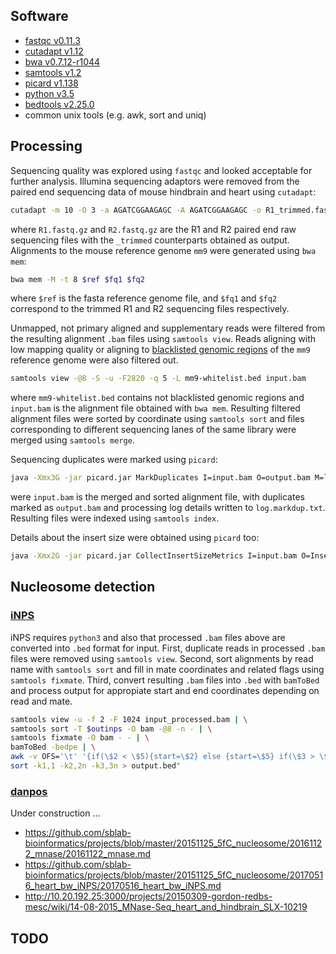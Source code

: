 
## Software

- [fastqc v0.11.3](https://www.bioinformatics.babraham.ac.uk/projects/fastqc/)
- [cutadapt v1.12](http://cutadapt.readthedocs.io/en/stable/guide.html)
- [bwa v0.7.12-r1044](http://bio-bwa.sourceforge.net/)
- [samtools v1.2](http://samtools.sourceforge.net/)
- [picard v1.138](https://broadinstitute.github.io/picard/)
- [python v3.5](https://www.python.org/)
- [bedtools v2.25.0](http://bedtools.readthedocs.io/en/latest/)
- common unix tools (e.g. awk, sort and uniq)


## Processing

Sequencing quality was explored using `fastqc` and looked acceptable for further analysis. Illumina sequencing adaptors were removed from the paired end sequencing data of mouse hindbrain and heart using `cutadapt`:

```bash
cutadapt -m 10 -O 3 -a AGATCGGAAGAGC -A AGATCGGAAGAGC -o R1_trimmed.fastq.gz -p R2_trimmed.fastq.gz R1.fastq.gz R2.fastq.gz
```

where `R1.fastq.gz` and `R2.fastq.gz` are the R1 and R2 paired end raw sequencing files with the `_trimmed` counterparts obtained as output. Alignments to the mouse reference genome `mm9` were generated using `bwa mem`:

```bash
bwa mem -M -t 8 $ref $fq1 $fq2
```

where `$ref` is the fasta reference genome file, and `$fq1` and `$fq2` correspond to the trimmed R1 and R2 sequencing files respectively.

Unmapped, not primary aligned and supplementary reads were filtered from the resulting alignment `.bam` files using `samtools view`. Reads aligning with low mapping quality or aligning to [blacklisted genomic regions](https://sites.google.com/site/anshulkundaje/projects/blacklists) of the `mm9` reference genome were also filtered out.

```bash
samtools view -@8 -S -u -F2820 -q 5 -L mm9-whitelist.bed input.bam
```

where `mm9-whitelist.bed` contains not blacklisted genomic regions and `input.bam` is the alignment file obtained with `bwa mem`. Resulting filtered alignment files were sorted by coordinate using `samtools sort` and files corresponding to different sequencing lanes of the same library were merged using `samtools merge`.

Sequencing duplicates were marked using `picard`:

```bash
java -Xmx3G -jar picard.jar MarkDuplicates I=input.bam O=output.bam M=log.markdup.txt
```

were `input.bam` is the merged and sorted alignment file, with duplicates marked as `output.bam` and processing log details written to `log.markdup.txt`. Resulting files were indexed using `samtools index`.

Details about the insert size were obtained using `picard` too:

```bash
java -Xmx2G -jar picard.jar CollectInsertSizeMetrics I=input.bam O=InsertSize.txt H=InsertSize.pdf AS=true VALIDATION_STRINGENCY=SILENT
```


## Nucleosome detection

### [iNPS](http://www.picb.ac.cn/hanlab/iNPS.html)

iNPS requires `python3` and also that processed `.bam` files above are converted into `.bed` format for input. First, duplicate reads in processed `.bam` files were removed using `samtools view`. Second, sort alignments by read name with `samtools sort` and fill in mate coordinates and related flags using `samtools fixmate`. Third, convert resulting `.bam` files into `.bed` with `bamToBed` and process output for appropiate start and end coordinates depending on read and mate.

```bash
samtools view -u -f 2 -F 1024 input_processed.bam | \
samtools sort -T $outinps -O bam -@8 -n - | \
samtools fixmate -O bam - - | \
bamToBed -bedpe | \
awk -v OFS='\t' '{if(\$2 < \$5){start=\$2} else {start=\$5} if(\$3 > \$6){end=\$3} else {end=\$6} print \$1, start, end}' | \
sort -k1,1 -k2,2n -k3,3n > output.bed"
```



### [danpos](https://sites.google.com/site/danposdoc/)

Under construction ...

- https://github.com/sblab-bioinformatics/projects/blob/master/20151125_5fC_nucleosome/20161122_mnase/20161122_mnase.md
- https://github.com/sblab-bioinformatics/projects/blob/master/20151125_5fC_nucleosome/20170516_heart_bw_iNPS/20170516_heart_bw_iNPS.md
- http://10.20.192.25:3000/projects/20150309-gordon-redbs-mesc/wiki/14-08-2015_MNase-Seq_heart_and_hindbrain_SLX-10219



## TODO




